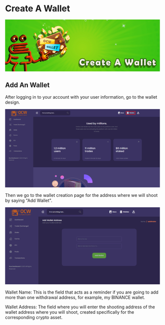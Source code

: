 # Create A Wallet

![Your wallet address is created specifically for you from the moment you register in the system, you can only add your wallet address to the system.](<../.gitbook/assets/1415x475  - Banner- Create A wallet.jpg>)

## Add An Wallet



After logging in to your account with your user information, go to the wallet design.

![](<../.gitbook/assets/1 (3).png>)

Then we go to the wallet creation page for the address where we will shoot by saying "Add Wallet".

![](../.gitbook/assets/2.png)

Wallet Name: This is the field that acts as a reminder if you are going to add more than one withdrawal address, for example, my BINANCE wallet.

Wallet Address: The field where you will enter the shooting address of the wallet address where you will shoot, created specifically for the corresponding crypto asset.
